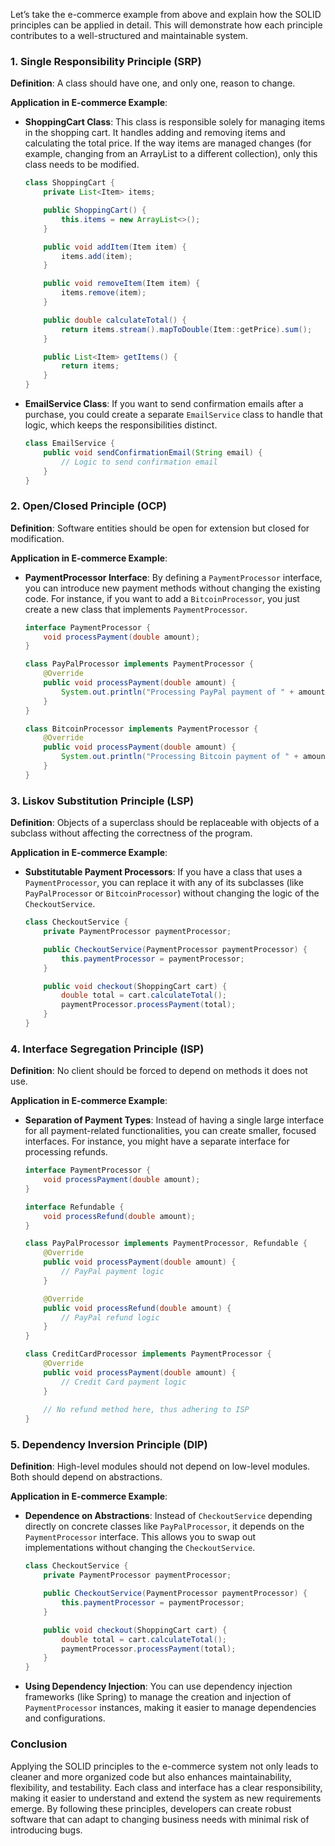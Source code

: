 Let’s take the e-commerce example from above and explain how the SOLID principles can be applied in detail. This will demonstrate how each principle contributes to a well-structured and maintainable system.

### 1. Single Responsibility Principle (SRP)

**Definition**: A class should have one, and only one, reason to change.

**Application in E-commerce Example**:

- **ShoppingCart Class**: This class is responsible solely for managing items in the shopping cart. It handles adding and removing items and calculating the total price. If the way items are managed changes (for example, changing from an ArrayList to a different collection), only this class needs to be modified.

    ```java
    class ShoppingCart {
        private List<Item> items;

        public ShoppingCart() {
            this.items = new ArrayList<>();
        }

        public void addItem(Item item) {
            items.add(item);
        }

        public void removeItem(Item item) {
            items.remove(item);
        }

        public double calculateTotal() {
            return items.stream().mapToDouble(Item::getPrice).sum();
        }

        public List<Item> getItems() {
            return items;
        }
    }
    ```

- **EmailService Class**: If you want to send confirmation emails after a purchase, you could create a separate `EmailService` class to handle that logic, which keeps the responsibilities distinct.

    ```java
    class EmailService {
        public void sendConfirmationEmail(String email) {
            // Logic to send confirmation email
        }
    }
    ```

### 2. Open/Closed Principle (OCP)

**Definition**: Software entities should be open for extension but closed for modification.

**Application in E-commerce Example**:

- **PaymentProcessor Interface**: By defining a `PaymentProcessor` interface, you can introduce new payment methods without changing the existing code. For instance, if you want to add a `BitcoinProcessor`, you just create a new class that implements `PaymentProcessor`.

    ```java
    interface PaymentProcessor {
        void processPayment(double amount);
    }

    class PayPalProcessor implements PaymentProcessor {
        @Override
        public void processPayment(double amount) {
            System.out.println("Processing PayPal payment of " + amount);
        }
    }

    class BitcoinProcessor implements PaymentProcessor {
        @Override
        public void processPayment(double amount) {
            System.out.println("Processing Bitcoin payment of " + amount);
        }
    }
    ```

### 3. Liskov Substitution Principle (LSP)

**Definition**: Objects of a superclass should be replaceable with objects of a subclass without affecting the correctness of the program.

**Application in E-commerce Example**:

- **Substitutable Payment Processors**: If you have a class that uses a `PaymentProcessor`, you can replace it with any of its subclasses (like `PayPalProcessor` or `BitcoinProcessor`) without changing the logic of the `CheckoutService`.

    ```java
    class CheckoutService {
        private PaymentProcessor paymentProcessor;

        public CheckoutService(PaymentProcessor paymentProcessor) {
            this.paymentProcessor = paymentProcessor;
        }

        public void checkout(ShoppingCart cart) {
            double total = cart.calculateTotal();
            paymentProcessor.processPayment(total);
        }
    }
    ```

### 4. Interface Segregation Principle (ISP)

**Definition**: No client should be forced to depend on methods it does not use.

**Application in E-commerce Example**:

- **Separation of Payment Types**: Instead of having a single large interface for all payment-related functionalities, you can create smaller, focused interfaces. For instance, you might have a separate interface for processing refunds.

    ```java
    interface PaymentProcessor {
        void processPayment(double amount);
    }

    interface Refundable {
        void processRefund(double amount);
    }

    class PayPalProcessor implements PaymentProcessor, Refundable {
        @Override
        public void processPayment(double amount) {
            // PayPal payment logic
        }

        @Override
        public void processRefund(double amount) {
            // PayPal refund logic
        }
    }

    class CreditCardProcessor implements PaymentProcessor {
        @Override
        public void processPayment(double amount) {
            // Credit Card payment logic
        }
        
        // No refund method here, thus adhering to ISP
    }
    ```

### 5. Dependency Inversion Principle (DIP)

**Definition**: High-level modules should not depend on low-level modules. Both should depend on abstractions.

**Application in E-commerce Example**:

- **Dependence on Abstractions**: Instead of `CheckoutService` depending directly on concrete classes like `PayPalProcessor`, it depends on the `PaymentProcessor` interface. This allows you to swap out implementations without changing the `CheckoutService`.

    ```java
    class CheckoutService {
        private PaymentProcessor paymentProcessor;

        public CheckoutService(PaymentProcessor paymentProcessor) {
            this.paymentProcessor = paymentProcessor;
        }

        public void checkout(ShoppingCart cart) {
            double total = cart.calculateTotal();
            paymentProcessor.processPayment(total);
        }
    }
    ```

- **Using Dependency Injection**: You can use dependency injection frameworks (like Spring) to manage the creation and injection of `PaymentProcessor` instances, making it easier to manage dependencies and configurations.

### Conclusion

Applying the SOLID principles to the e-commerce system not only leads to cleaner and more organized code but also enhances maintainability, flexibility, and testability. Each class and interface has a clear responsibility, making it easier to understand and extend the system as new requirements emerge. By following these principles, developers can create robust software that can adapt to changing business needs with minimal risk of introducing bugs.
